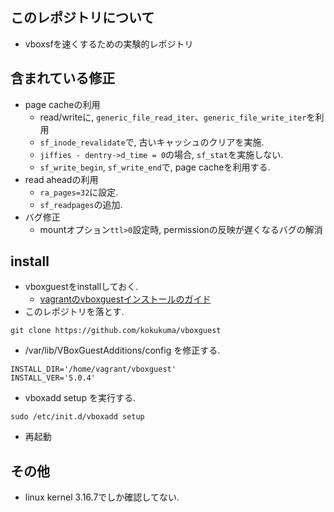 ## このレポジトリについて
+ vboxsfを速くするための実験的レポジトリ

## 含まれている修正
+ page cacheの利用
  + read/writeに, `generic_file_read_iter`、`generic_file_write_iter`を利用 
  + `sf_inode_revalidate`で, 古いキャッシュのクリアを実施.
  + `jiffies - dentry->d_time = 0`の場合, `sf_stat`を実施しない.
  + `sf_write_begin`, `sf_write_end`で, page cacheを利用する.
+ read aheadの利用
  + `ra_pages=32`に設定.
  + `sf_readpages`の追加.
+ バグ修正
  + mountオプション`ttl>0`設定時, permissionの反映が遅くなるバグの解消

## install
+ vboxguestをinstallしておく.
  + [vagrantのvboxguestインストールのガイド](https://docs.vagrantup.com/v2/virtualbox/boxes.html)
+ このレポジトリを落とす.
```
git clone https://github.com/kokukuma/vboxguest
```
+ /var/lib/VBoxGuestAdditions/config を修正する.
```
INSTALL_DIR='/home/vagrant/vboxguest'
INSTALL_VER='5.0.4'
```
+ vboxadd setup を実行する.
```
sudo /etc/init.d/vboxadd setup
```
+ 再起動

## その他
+ linux kernel 3.16.7でしか確認してない.
